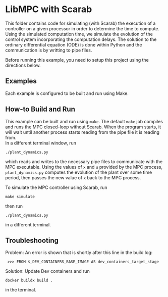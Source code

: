 # LibMPC with Scarab
This folder contains code for simulating (with Scarab) the execution of a controller on a given processor in order to determine the time to compute. 
Using the simulated computation time, we simulate the evolution of the control system incorporating the computation delays.
The solution to the ordinary differential equation (ODE) is done within Python and the communication is by writting to pipe files.

Before running this example, you need to setup this project using the directions below.

## Examples

Each example is configured to be built and run using Make.

## How-to Build and Run
This example can be built and run using `make`. The default `make` job compiles and runs the MPC closed-loop without Scarab. 
When the program starts, it will wait until another process starts reading from the pipe file it is reading from.  
In a different terminal window, run 
```
./plant_dynamics.py
``` 
which reads and writes to the necessary pipe files to communicate with the MPC executable. 
Using the values of `x` and `u` provided by the MPC process, `plant_dynamics.py` computes the evolution of the plant over some time period, then passes the new value of `x` back to the MPC process.

To simulate the MPC controller using Scarab, run 
```
make simulate
``` 
then run 
```
./plant_dynamics.py
```
in a different terminal.


## Troubleshooting
Problem: An error is shown that is shortly after this line in the build log:
```
 >>> FROM $_DEV_CONTAINERS_BASE_IMAGE AS dev_containers_target_stage

```
Solution: Update Dev containers and run 
```
docker buildx build .
``` 
in the terminal.